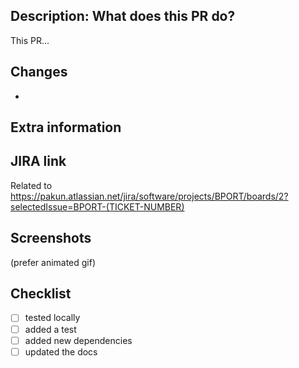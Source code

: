 ## Description: What does this PR do? 

This PR...


## Changes

-

## Extra information

## JIRA link 

Related to https://pakun.atlassian.net/jira/software/projects/BPORT/boards/2?selectedIssue=BPORT-(TICKET-NUMBER)

## Screenshots

(prefer animated gif)

## Checklist
- [ ] tested locally
- [ ] added a test
- [ ] added new dependencies
- [ ] updated the docs
